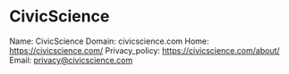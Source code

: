 
# CivicScience

Name: CivicScience
Domain: civicscience.com
Home: https://civicscience.com/
Privacy_policy: https://civicscience.com/about/
Email: privacy@civicscience.com
